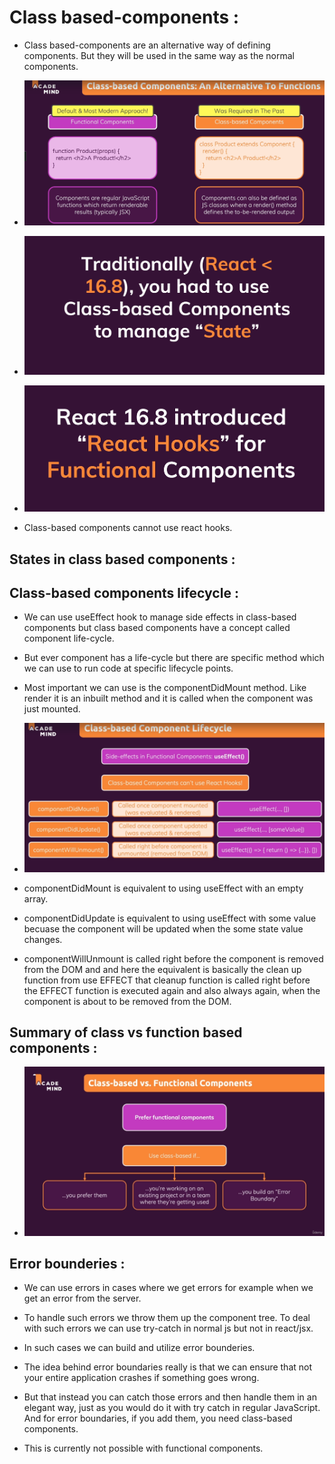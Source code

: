 # Class based-components :

* Class based-components are an alternative way of defining components. But they will be used in the same way as the normal components.

* ![](2022-11-22-22-42-32.png)

* ![](2022-11-22-22-43-00.png)

* ![](2022-11-22-22-43-19.png)

* Class-based components cannot use react hooks.

## States in class based components :

## Class-based components lifecycle :

* We can use useEffect hook to manage side effects in class-based components but class based components have a concept called component life-cycle.

* But ever component has a life-cycle but there are specific method which we can use to run code at specific lifecycle points.

* Most important we can use is the componentDidMount method. Like render it is an inbuilt method and it is called when the component was just mounted.

* ![](2022-11-23-12-10-39.png)

* componentDidMount is equivalent to using useEffect with an empty array.

* componentDidUpdate is equivalent to using useEffect with some value becuase the component will be updated when the some state value changes.

* componentWillUnmount is called right before the component is removed from the DOM and and here the equivalent is basically the clean up function from use EFFECT that cleanup function is called right before the EFFECT function is executed again and also always again, when the component is about to be removed from the DOM.

## Summary of class vs function based components :

* ![](2022-11-23-13-47-19.png)

## Error bounderies : 

* We can use errors in cases where we get errors for example when we get an error from the server.

* To handle such errors we throw them up the component tree. To deal with such errors we can use try-catch in normal js but not in react/jsx.

* In such cases we can build and utilize error bounderies.

* The idea behind error boundaries really is that we can ensure that not your entire application crashes if something goes wrong.

* But that instead you can catch those errors and then handle them in an elegant way, just as you would do it with try catch in regular JavaScript. And for error boundaries, if you add them, you need class-based components.

* This is currently not possible with functional components.

